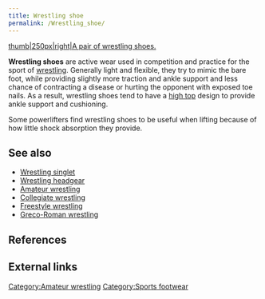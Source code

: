 ```yaml
---
title: Wrestling shoe
permalink: /Wrestling_shoe/
---
```


[thumb\|250px\|right\|A pair of wrestling
shoes.](/Image:Asics_wrestling_shoes.jpg "wikilink")

**Wrestling shoes** are active wear used in competition and practice for
the sport of [wrestling](/amateur_wrestling "wikilink"). Generally light
and flexible, they try to mimic the bare foot, while providing slightly
more traction and ankle support and less chance of contracting a disease
or hurting the opponent with exposed toe nails. As a result, wrestling
shoes tend to have a [high top](/high_top "wikilink") design to provide
ankle support and cushioning.

Some powerlifters find wrestling shoes to be useful when lifting because
of how little shock absorption they provide.

## See also

-   [Wrestling singlet](/Wrestling_singlet "wikilink")
-   [Wrestling headgear](/Wrestling_headgear "wikilink")
-   [Amateur wrestling](/Amateur_wrestling "wikilink")
-   [Collegiate wrestling](/Collegiate_wrestling "wikilink")
-   [Freestyle wrestling](/Freestyle_wrestling "wikilink")
-   [Greco-Roman wrestling](/Greco-Roman_wrestling "wikilink")

## References

## External links

[Category:Amateur wrestling](/Category:Amateur_wrestling "wikilink")
[Category:Sports footwear](/Category:Sports_footwear "wikilink")